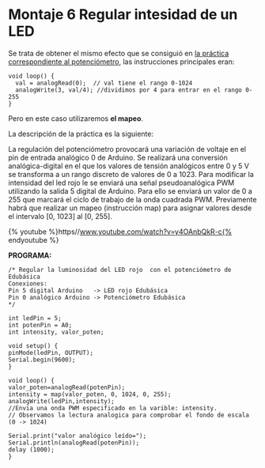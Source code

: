 
# Montaje 6 Regular intesidad de un LED

Se trata de obtener el mismo efecto que se consiguió en [la práctica correspondiente al potenciómetro](montaje_4_mapeo_potenciometro_edubasica.html), las instrucciones principales eran:

```cpp+lineNumbers:true
void loop() {
  val = analogRead(0);  // val tiene el rango 0-1024
  analogWrite(3, val/4); //dividimos por 4 para entrar en el rango 0-255
}
```

Pero en este caso utilizaremos **el mapeo**. 

La descripción de la práctica es la siguiente:

La regulación del potenciómetro provocará una variación de voltaje en el pin de entrada analógico 0 de Arduino. Se realizará una conversión analógica-digital en el que los valores de tensión analógicos entre 0 y 5 V se transforma a un rango discreto de valores de 0 a 1023. Para modificar la intensidad del led rojo le se enviará una señal pseudoanalógica PWM utilizando la salida 5 digital de Arduino. Para ello se enviará un valor de 0 a 255 que marcará el ciclo de trabajo de la onda cuadrada PWM. Previamente habrá que realizar un mapeo (instrucción map) para asignar valores desde el intervalo [0, 1023] al [0, 255].

{% youtube %}https//www.youtube.com/watch?v=y4OAnbQkR-c{% endyoutube %}


**PROGRAMA:**

```cpp+lineNumbers:true
/* Regular la luminosidad del LED rojo  con el potenciómetro de Edubásica
Conexiones:
Pin 5 digital Arduino   -> LED rojo Edubásica
Pin 0 analógico Arduino -> Potenciómetro Edubásica
*/

int ledPin = 5;
int potenPin = A0;
int intensity, valor_poten;

void setup() {
pinMode(ledPin, OUTPUT);
Serial.begin(9600);
}

void loop() {
valor_poten=analogRead(potenPin);
intensity = map(valor_poten, 0, 1024, 0, 255);
analogWrite(ledPin,intensity); 
//Envia una onda PWM especificado en la varible: intensity.
// Observamos la lectura analogica para comprobar el fondo de escala (0 -> 1024)

Serial.print("valor analógico leído=");
Serial.println(analogRead(potenPin));
delay (1000);
}
```